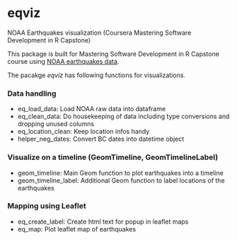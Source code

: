 # eqviz
NOAA Earthquakes visualization (Coursera Mastering Software Development in R Capstone)

This package is built for Mastering Software Development in R Capstone course using [NOAA earthquakes data](https://www.ngdc.noaa.gov/nndc/struts/form?t=101650&s=1&d=1).

The pacakge _eqviz_ has following functions for visualizations.

### Data handling
* eq_load_data: Load NOAA raw data into dataframe
* eq_clean_data: Do housekeeping of data including type conversions and dropping unused columns
* eq_location_clean: Keep location infos handy
* helper_neg_dates: Convert BC dates into datetime object

### Visualize on a timeline (GeomTimeline, GeomTimelineLabel)
* geom_timeline: Main Geom function to plot earthquakes into a timeline
* geom_timeline_label: Additional Geom function to label locations of the earthquakes

### Mapping using Leaflet
* eq_create_label: Create html text for popup in leaflet maps
* eq_map: Plot leaflet map of earthquakes
